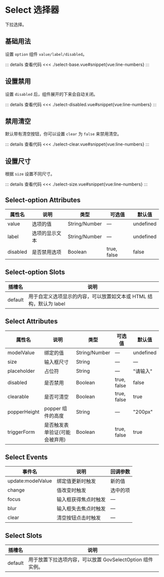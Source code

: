 <script setup>
import selectBase from "./select-base.vue"
import selectClear from "./select-clear.vue"
import selectDisabled from "./select-disabled.vue"
import selectSize from "./select-size.vue"
</script>

# Select 选择器

下拉选择。

## 基础用法

设置 ```option``` 组件 ```value/label/disabled```。

<selectBase />

::: details 查看代码
<<< ./select-base.vue#snippet{vue:line-numbers}
:::



## 设置禁用

设置 ```disabled``` 后，组件展开的下来会自动关闭。

<selectDisabled />

::: details 查看代码
<<< ./select-disabled.vue#snippet{vue:line-numbers}
:::



## 禁用清空

默认带有清空按钮，你可以设置 ```clear``` 为 ```false``` 来禁用清空。

<selectClear />

::: details 查看代码
<<< ./select-clear.vue#snippet{vue:line-numbers}
:::


## 设置尺寸

根据 ```size``` 设置不同尺寸。

<selectSize />

::: details 查看代码
<<< ./select-size.vue#snippet{vue:line-numbers}
:::


## Select-option Attributes

<table>
  <thead>
    <tr>
      <th>属性名</th>
      <th>说明</th>
      <th>类型</th>
      <th>可选值</th>
      <th>默认值</th>
    </tr>
  </thead>
  <tbody>
    <tr>
      <td>value</td>
      <td>选项的值</td>
      <td>String/Number</td>
      <td>—</td>
      <td>undefined</td>
    </tr>
    <tr>
      <td>label</td>
      <td>选项的显示文本</td>
      <td>String/Number</td>
      <td>—</td>
      <td>undefined</td>
    </tr>
    <tr>
      <td>disabled</td>
      <td>是否禁用选项</td>
      <td>Boolean</td>
      <td>true, false</td>
      <td>false</td>
    </tr>
  </tbody>
</table>

## Select-option Slots

<table>
  <thead>
    <tr>
      <th>插槽名</th>
      <th>说明</th>
    </tr>
  </thead>
  <tbody>
    <tr>
      <td>default</td>
      <td>用于自定义选项显示的内容，可以放置如文本或 HTML 结构，默认为 label</td>
    </tr>
  </tbody>
</table>


## Select Attributes

<table>
  <thead>
    <tr>
      <th>属性名</th>
      <th>说明</th>
      <th>类型</th>
      <th>可选值</th>
      <th>默认值</th>
    </tr>
  </thead>
  <tbody>
    <tr>
      <td>modelValue</td>
      <td>绑定的值</td>
      <td>String/Number</td>
      <td>—</td>
      <td>undefined</td>
    </tr>
    <tr>
      <td>size</td>
      <td>输入框尺寸</td>
      <td>String</td>
      <td>—</td>
      <td>—</td>
    </tr>
    <tr>
      <td>placeholder</td>
      <td>占位符</td>
      <td>String</td>
      <td>—</td>
      <td>"请输入"</td>
    </tr>
    <tr>
      <td>disabled</td>
      <td>是否禁用</td>
      <td>Boolean</td>
      <td>true, false</td>
      <td>false</td>
    </tr>
    <tr>
      <td>clearable</td>
      <td>是否可清空</td>
      <td>Boolean</td>
      <td>true, false</td>
      <td>true</td>
    </tr>
    <tr>
      <td>popperHeight</td>
      <td>popper 组件的高度</td>
      <td>String</td>
      <td>—</td>
      <td>"200px"</td>
    </tr>
    <tr>
      <td>triggerForm</td>
      <td>是否触发表单验证(可能会被弃用)</td>
      <td>Boolean</td>
      <td>true, false</td>
      <td>true</td>
    </tr>
  </tbody>
</table>

## Select Events

<table>
  <thead>
    <tr>
      <th>事件名</th>
      <th>说明</th>
      <th>回调参数</th>
    </tr>
  </thead>
  <tbody>
    <tr>
      <td>update:modelValue</td>
      <td>绑定值更新时触发</td>
      <td>新的值</td>
    </tr>
    <tr>
      <td>change</td>
      <td>值改变时触发</td>
      <td>选中的项</td>
    </tr>
    <tr>
      <td>focus</td>
      <td>输入框获得焦点时触发</td>
      <td>—</td>
    </tr>
    <tr>
      <td>blur</td>
      <td>输入框失去焦点时触发</td>
      <td>—</td>
    </tr>
    <tr>
      <td>clear</td>
      <td>清空按钮点击时触发</td>
      <td>—</td>
    </tr>
  </tbody>
</table>

## Select Slots

<table>
  <thead>
    <tr>
      <th>插槽名</th>
      <th>说明</th>
    </tr>
  </thead>
  <tbody>
    <tr>
      <td>default</td>
      <td>用于放置下拉选项内容，可以放置 GovSelectOption 组件实例。</td>
    </tr>
  </tbody>
</table>
